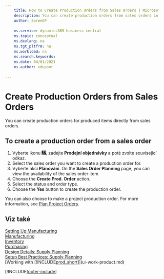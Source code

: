 ```yaml
---
    title: How to Create Production Orders from Sales Orders | Microsoft Docs
    description: You can create production orders from sales orders in the Sales & Marketing department.
    author: SorenGP

    ms.service: dynamics365-business-central
    ms.topic: conceptual
    ms.devlang: na
    ms.tgt_pltfrm: na
    ms.workload: na
    ms.search.keywords:
    ms.date: 04/01/2021
    ms.author: edupont

---
```

# Create Production Orders from Sales Orders
You can create production orders for produced items directly from sales orders.

## To create a production order from a sales order

1. Vyberte ikonu ![Žárovky, která otevře funkci Řekněte mi](media/ui-search/search_small.png "Řekněte mi, co chcete dělat"), zadejte **Prodejní objednávky** a poté zvolte související odkaz.
2. Select the sales order you want to create a production order for.
3. Vyberte akci **Plánování**. On the **Sales Order Planning** page, you can view the availability of the sales order item.
4. Choose the **Create Prod. Order** action.
5. Select the status and order type.
6. Choose the **Yes** button to create the production order.

You can also choose to make a project production order. For more information, see [Plan Project Orders](production-how-to-plan-project-orders.md).

## Viz také
[Setting Up Manufacturing](production-configure-production-processes.md)  
[Manufacturing](production-manage-manufacturing.md)    
[Inventory](inventory-manage-inventory.md)  
[Purchasing](purchasing-manage-purchasing.md)  
[Design Details: Supply Planning](design-details-supply-planning.md)   
[Setup Best Practices: Supply Planning](setup-best-practices-supply-planning.md)  
[Working with [!INCLUDE[prod_short](includes/prod_short.md)]](ui-work-product.md)


[!INCLUDE[footer-include](includes/footer-banner.md)]